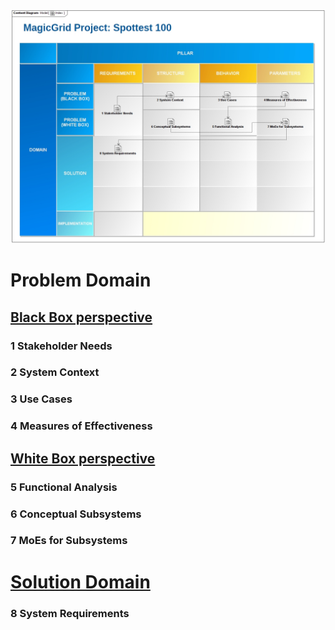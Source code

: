 ![alt text](Index.jpg)

# Problem Domain #

## [Black Box perspective](<Problem Domain/Black Box/README.md>) ###
### 1 Stakeholder Needs ###
### 2 System Context ###
### 3 Use Cases ###
### 4 Measures of Effectiveness ###

## [White Box perspective](<Problem Domain/White Box/README.md>) ###
### 5 Functional Analysis ###
### 6 Conceptual Subsystems ###
### 7 MoEs for Subsystems ###

# [Solution Domain](<Solution Domain/README.md>) #
### 8 System Requirements ###